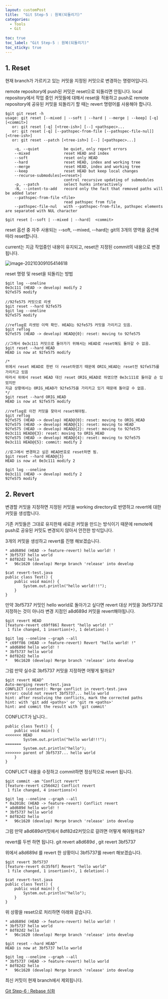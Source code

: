 ```yaml
---
layout: customPost
title:  "Git Step-5 : 원복(되돌리기)"
categories: 
  - Tools
  - Git
  
toc: true
toc_label: "Git Step-5 : 원복(되돌리기)"
toc_sticky: true 
---
```



## 1. Reset

현재 branch가 가르키고 있는 커밋을 지정된 커밋으로 변경하는 명령어입니다. 

 remote repository에 push된 커밋은 reset으로 되돌리면 안됩니다. local repository에서 작업 중인 커밋들에 대해서 reset을 적용하고 push로 remote repository에 공유된 커밋을 되돌리기 할 때는 revert 명령어를 사용해야 합니다.

```
$git git reset -h
usage: git reset [--mixed | --soft | --hard | --merge | --keep] [-q] [<commit>]
   or: git reset [-q] [<tree-ish>] [--] <pathspec>...
   or: git reset [-q] [--pathspec-from-file [--pathspec-file-nul]] [<tree-ish>]
   or: git reset --patch [<tree-ish>] [--] [<pathspec>...]

    -q, --quiet           be quiet, only report errors
    --mixed               reset HEAD and index
    --soft                reset only HEAD
    --hard                reset HEAD, index and working tree
    --merge               reset HEAD, index and working tree
    --keep                reset HEAD but keep local changes
    --recurse-submodules[=<reset>]
                          control recursive updating of submodules
    -p, --patch           select hunks interactively
    -N, --intent-to-add   record only the fact that removed paths will be added later
    --pathspec-from-file <file>
                          read pathspec from file
    --pathspec-file-nul   with --pathspec-from-file, pathspec elements are separated with NUL character
```



```
$git reset [--soft | --mixed | --hard]  <commit>
```

reset 옵션 중 자주 사용되는 --soft, --mixed, --hard는 git의 3개의 영역을 옵션에 따라 reset합니다.

current는 지금 작업중인 내용이 유지되고, reset은 지정된 commit의 내용으로 변경됩니다.

![image-20210309105414618](https://cdn.jsdelivr.net/gh/donghyeok-dev/donghyeok-dev.github.io@master/assets/images/posts/image-20210309105414618.png)



reset 명령 및 reset을 되돌리는 방법

```
$git log --oneline
0e3c111 (HEAD -> develop) modify 2
92fe575 modify

//92fe575 커밋으로 리셋
$git reset --hard 92fe575
$git log --oneline
92fe575 modify

//reflog로 리셋된 이력 확인. HEAD는 92fe575 커밋을 가리키고 있음.
$git reflog
92fe575 (HEAD -> develop) HEAD@{0}: reset: moving to 92fe575

//그래서 0e3c111 커밋으로 돌아가기 위해서는 HEAD로 reset해도 돌아갈 수 없음.
$git reset --hard HEAD
HEAD is now at 92fe575 modify

/*
위에서 reset HEAD로 한번 더 reset하였기 때문에 ORIG_HEAD는 reset전 92fe575를 가리키고 있음
따라서 위에서 reset HEAD 대신 reset ORIG_HEAD로 하였으면 0e3c111로 돌아갈 순 있었지만
지금 상황에서는 ORIG_HEAD가 92fe575을 가리키고 있기 때문에 돌아갈 수 없음.
*/
$git reset --hard ORIG_HEAD
HEAD is now at 92fe575 modify

//reflog로 이전 커밋을 찾아서 reset해야됨.
$git reflog
92fe575 (HEAD -> develop) HEAD@{0}: reset: moving to ORIG_HEAD
92fe575 (HEAD -> develop) HEAD@{1}: reset: moving to HEAD   
92fe575 (HEAD -> develop) HEAD@{2}: reset: moving to 92fe575
0e3c111 HEAD@{3}: reset: moving to ORIG_HEAD
92fe575 (HEAD -> develop) HEAD@{4}: reset: moving to 92fe575  
0e3c111 HEAD@{5}: commit: modify 2

//로그에서 변경하고 싶은 HEAD번호로 reset하면 됨.
$git reset --hard HEAD@{3}
HEAD is now at 0e3c111 modify 2

$git log --oneline
0e3c111 (HEAD -> develop) modify 2
92fe575 modify
```



## 2. Revert

변경할 커밋을 지정하면 지정된 커밋을 working directory로 반영하고 revert에 대한 커밋을 생성합니다.

기존 커밋들은 그대로 유지한채 새로운 커밋을 만드는 방식이기 때문에 remote에 push로 공유된 커밋도 변경되지 않아서 안전한 방식입니다.



3개의 커밋을 생성하고 revert를 진행 해보겠습니다.  

```
* a8d689d (HEAD -> feature-revert) hello world! !
* 3bf5737 hello world
* 8df82d2 hello
*   96c1620 (develop) Merge branch 'release' into develop

$cat revert-test.java 
public class Test() {
    public void main() {
        System.out.println("hello world!!!");
    }
}
```

만약 3bf5737 커밋인 hello world로 돌아가고 싶다면  revert 대상 커밋을 3bf5737로 지정하는 것이 아니라 변경 지점인 a8d689d 커밋을 revert해야됩니다.

```
$git revert HEAD
[feature-revert c69ff86] Revert "hello world! !"
 1 file changed, 1 insertion(+), 1 deletion(-)

$git log --oneline --graph --all
* c69ff86 (HEAD -> feature-revert) Revert "hello world! !"
* a8d689d hello world! !
* 3bf5737 hello world
* 8df82d2 hello
*   96c1620 (develop) Merge branch 'release' into develop
```



그럼 만약 실수로 3bf5737 커밋을 지정하면 어떻게 될까요?

```
$git revert HEAD^
Auto-merging revert-test.java
CONFLICT (content): Merge conflict in revert-test.java
error: could not revert 3bf5737... hello world
hint: after resolving the conflicts, mark the corrected paths
hint: with 'git add <paths>' or 'git rm <paths>'
hint: and commit the result with 'git commit'
```

CONFLICT가 납니다.. 

```
public class Test() {
    public void main() {
<<<<<<< HEAD
        System.out.println("hello world!!!");
=======
        System.out.println("hello");
>>>>>>> parent of 3bf5737... hello world
    }
}
```

CONFLICT 내용을 수정하고 commit하면 정상적으로 revert 됩니다.

```
$git commit -am "Conflict revert"
[feature-revert c256d42] Conflict revert
 1 file changed, 4 insertions(+)
 
$git log --oneline --graph --all
* 0a2018c (HEAD -> feature-revert) Conflict revert
* a8d689d hello world! !
* 3bf5737 hello world
* 8df82d2 hello
*   96c1620 (develop) Merge branch 'release' into develop
```



그럼 만약 a8d689d커밋에서 8df82d2커밋으로 갈려면 어떻게 해야될까요?

revert를 두번 하면 됩니다. git revert a8d689d , git revert 3bf5737  

위에서 a8d689d 를 revert 한 상황이니 3bf5737를 revert 해보겠습니다.

```
$git revert 3bf5737  
[feature-revert dc35f6f] Revert "hello world"
 1 file changed, 1 insertion(+), 1 deletion(-)
 
$cat revert-test.java 
public class Test() {
    public void main() {
        System.out.println("hello");
    }
}
```



위 상황을 reset으로 처리하면 아래와 같습니다.

```
* a8d689d (HEAD -> feature-revert) hello world! !
* 3bf5737 hello world
* 8df82d2 hello
*   96c1620 (develop) Merge branch 'release' into develop

$git reset --hard HEAD^         
HEAD is now at 3bf5737 hello world

$git log --oneline --graph --all
* 3bf5737 (HEAD -> feature-revert) hello world
* 8df82d2 hello
*   96c1620 (develop) Merge branch 'release' into develop
```

최신 커밋이 현재 branch에서 제외됩니다.



[Git Step-6 : Rebase 심화](https://donghyeok-dev.github.io/tools/git/Git-6/)